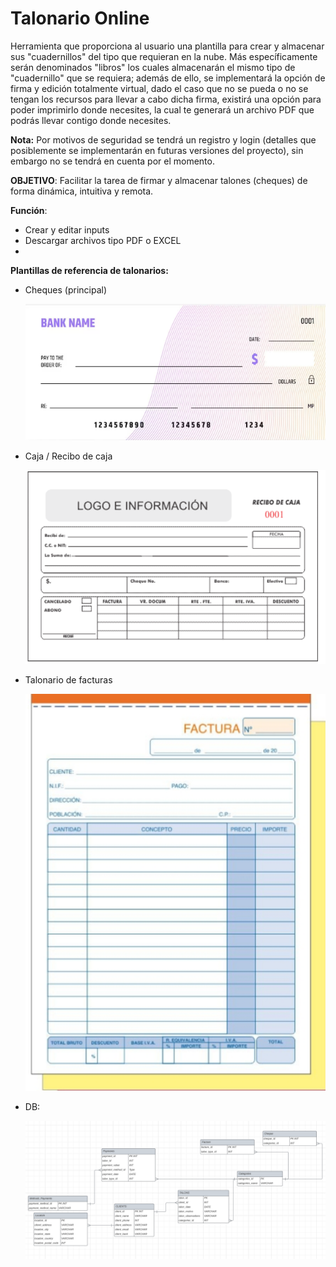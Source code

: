 # Talonario Online

Herramienta que proporciona al usuario una plantilla para crear y almacenar sus "cuadernillos" del tipo que requieran en la nube. Más específicamente serán denominados "libros" los cuales almacenarán el mismo tipo de "cuadernillo" que se requiera; además de ello, se implementará la opción de firma y edición totalmente virtual, dado el caso que no se pueda o no se tengan los recursos para llevar a cabo dicha firma, existirá una opción para poder imprimirlo donde necesites, la cual te generará un archivo PDF que podrás llevar contigo donde necesites. 

**Nota:** Por motivos de seguridad se tendrá un registro y login (detalles que posiblemente se implementarán en futuras versiones del proyecto), sin embargo no se tendrá en cuenta por el momento.

**OBJETIVO**:  Facilitar la tarea de firmar y almacenar talones (cheques) de forma dinámica, intuitiva y remota.

**Función**: 

- Crear y editar inputs
- Descargar archivos tipo PDF o EXCEL
- 

**Plantillas de referencia de talonarios:**

- Cheques (principal)

  ![image-20230714150544553](./assets/img/README/image-20230714150544553.png)

- Caja / Recibo de caja 

  ![image-20230714151201866](./assets/img/README/image-20230714151201866.png)

- Talonario de facturas

    ![image-20230714151437987](./assets/img/README/image-20230714151437987.png)

- DB:

  ![image-20230714151437988](./assets/img/README/Screenshot%20from%202023-07-18%2006-29-56.png)

